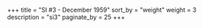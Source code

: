 +++
title = "SI #3 - December 1959"
sort_by = "weight"
weight = 3
description = "si3"
paginate_by = 25
+++
